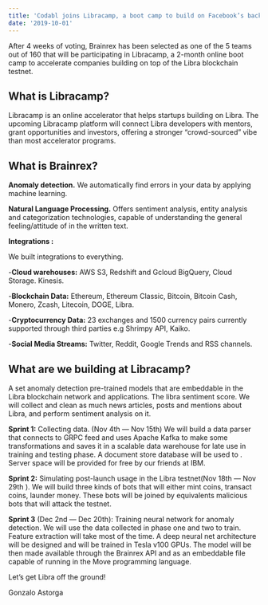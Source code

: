 ```yaml
---
title: 'Codabl joins Libracamp, a boot camp to build on Facebook’s backed cryptocurrency project.'
date: '2019-10-01'
---
```


After 4 weeks of voting, Brainrex has been selected as one of the 5 teams out of 160 that will be participating in Libracamp, a 2-month online boot camp to accelerate companies building on top of the Libra blockchain testnet.
## What is Libracamp?
Libracamp is an online accelerator that helps startups building on Libra.
The upcoming Libracamp platform will connect Libra developers with mentors, grant opportunities and investors, offering a stronger “crowd-sourced” vibe than most accelerator programs.
## What is Brainrex?
**Anomaly detection.** We automatically find errors in your data by applying machine learning.

**Natural Language Processing.** Offers sentiment analysis, entity analysis and categorization technologies, capable of understanding the general feeling/attitude of in the written text.

**Integrations :** 

We built integrations to everything.

-**Cloud warehouses:** AWS S3, Redshift and Gcloud BigQuery, Cloud Storage. Kinesis.

-**Blockchain Data:** Ethereum, Ethereum Classic, Bitcoin, Bitcoin Cash, Monero, Zcash, Litecoin, DOGE, Libra.

-**Cryptocurrency Data:** 23 exchanges and 1500 currency pairs currently supported through third parties e.g Shrimpy API, Kaiko.

-**Social Media Streams:**  Twitter, Reddit, Google Trends and RSS channels.

## What are we building at Libracamp?
A set anomaly detection pre-trained models that are embeddable in the Libra blockchain network and applications.
The libra sentiment score. We will collect and clean as much news articles, posts and mentions about Libra, and perform sentiment analysis on it.

**Sprint 1:** Collecting data. (Nov 4th — Nov 15th) We will build a data parser that connects to GRPC feed and uses Apache Kafka to make some transformations and saves it in a scalable data warehouse for late use in training and testing phase. A document store database will be used to . Server space will be provided for free by our friends at IBM.

**Sprint 2:** Simulating post-launch usage in the Libra testnet(Nov 18th — Nov 29th ). We will build three kinds of bots that will either mint coins, transact coins, launder money. These bots will be joined by equivalents malicious bots that will attack the testnet.

**Sprint 3** (Dec 2nd — Dec 20th): Training neural network for anomaly detection. We will use the data collected in phase one and two to train. Feature extraction will take most of the time. A deep neural net architecture will be designed and will be trained in Tesla v100 GPUs. The model will be then made available through the Brainrex API and as an embeddable file capable of running in the Move programming language.

Let’s get Libra off the ground!

Gonzalo Astorga